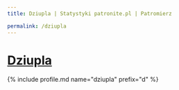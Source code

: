 ```yaml
---
title: Dziupla | Statystyki patronite.pl | Patromierz

permalink: /dziupla
---
```


# [Dziupla](https://patronite.pl/dziupla)

{% include profile.md name="dziupla" prefix="d" %}

